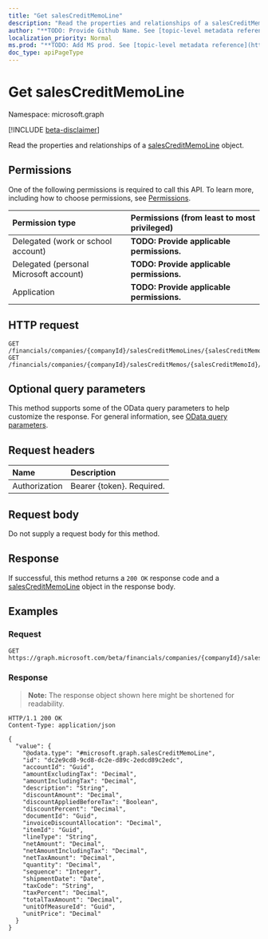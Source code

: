 ```yaml
---
title: "Get salesCreditMemoLine"
description: "Read the properties and relationships of a salesCreditMemoLine object."
author: "**TODO: Provide Github Name. See [topic-level metadata reference](https://msgo.azurewebsites.net/add/document/guidelines/metadata.html#topic-level-metadata)**"
localization_priority: Normal
ms.prod: "**TODO: Add MS prod. See [topic-level metadata reference](https://msgo.azurewebsites.net/add/document/guidelines/metadata.html#topic-level-metadata)**"
doc_type: apiPageType
---
```


# Get salesCreditMemoLine
Namespace: microsoft.graph

[!INCLUDE [beta-disclaimer](../../includes/beta-disclaimer.md)]

Read the properties and relationships of a [salesCreditMemoLine](../resources/salescreditmemoline.md) object.

## Permissions
One of the following permissions is required to call this API. To learn more, including how to choose permissions, see [Permissions](/graph/permissions-reference).

|Permission type|Permissions (from least to most privileged)|
|:---|:---|
|Delegated (work or school account)|**TODO: Provide applicable permissions.**|
|Delegated (personal Microsoft account)|**TODO: Provide applicable permissions.**|
|Application|**TODO: Provide applicable permissions.**|

## HTTP request

<!-- {
  "blockType": "ignored"
}
-->
``` http
GET /financials/companies/{companyId}/salesCreditMemoLines/{salesCreditMemoLineId}
GET /financials/companies/{companyId}/salesCreditMemos/{salesCreditMemoId}/salesCreditMemoLines/{salesCreditMemoLineId}
```

## Optional query parameters
This method supports some of the OData query parameters to help customize the response. For general information, see [OData query parameters](/graph/query-parameters).

## Request headers
|Name|Description|
|:---|:---|
|Authorization|Bearer {token}. Required.|

## Request body
Do not supply a request body for this method.

## Response

If successful, this method returns a `200 OK` response code and a [salesCreditMemoLine](../resources/salescreditmemoline.md) object in the response body.

## Examples

### Request
<!-- {
  "blockType": "request",
  "name": "get_salescreditmemoline"
}
-->
``` http
GET https://graph.microsoft.com/beta/financials/companies/{companyId}/salesCreditMemoLines/{salesCreditMemoLineId}
```


### Response
>**Note:** The response object shown here might be shortened for readability.
<!-- {
  "blockType": "response",
  "truncated": true,
  "@odata.type": "microsoft.graph.salesCreditMemoLine"
}
-->
``` http
HTTP/1.1 200 OK
Content-Type: application/json

{
  "value": {
    "@odata.type": "#microsoft.graph.salesCreditMemoLine",
    "id": "dc2e9cd8-9cd8-dc2e-d89c-2edcd89c2edc",
    "accountId": "Guid",
    "amountExcludingTax": "Decimal",
    "amountIncludingTax": "Decimal",
    "description": "String",
    "discountAmount": "Decimal",
    "discountAppliedBeforeTax": "Boolean",
    "discountPercent": "Decimal",
    "documentId": "Guid",
    "invoiceDiscountAllocation": "Decimal",
    "itemId": "Guid",
    "lineType": "String",
    "netAmount": "Decimal",
    "netAmountIncludingTax": "Decimal",
    "netTaxAmount": "Decimal",
    "quantity": "Decimal",
    "sequence": "Integer",
    "shipmentDate": "Date",
    "taxCode": "String",
    "taxPercent": "Decimal",
    "totalTaxAmount": "Decimal",
    "unitOfMeasureId": "Guid",
    "unitPrice": "Decimal"
  }
}
```

